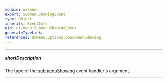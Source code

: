 ```yaml
---
module: ui/menu
export: SubmenuShowingEvent
type: Object
inherits: EventInfo
uid: ui/menu:SubmenuShowingEvent
generateTypeLink: 
references: dxMenu.Options.onSubmenuShowing
---
```

---
##### shortDescription
The type of the [submenuShowing]({basewidgetpath}/Events/#submenuShowing) event handler's argument.

---
<!-- Description goes here -->